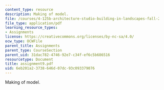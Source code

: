 ```yaml
---
content_type: resource
description: Making of model.
file: /courses/4-125b-architecture-studio-building-in-landscapes-fall-2005/6eb201a23738646d07dc93c093379076_assignment9.pdf
file_type: application/pdf
learning_resource_types:
- Assignments
license: https://creativecommons.org/licenses/by-nc-sa/4.0/
ocw_type: OCWFile
parent_title: Assignments
parent_type: CourseSection
parent_uid: 31dac782-4746-92e7-c34f-ef6c5b686516
resourcetype: Document
title: assignment9.pdf
uid: 6eb201a2-3738-646d-07dc-93c093379076
---
```

Making of model.